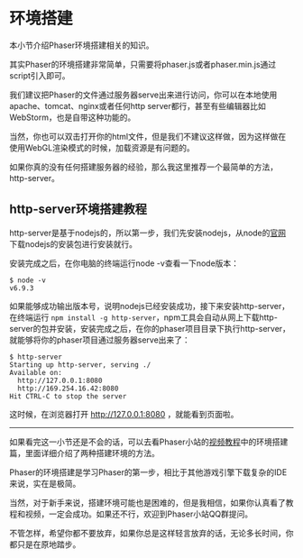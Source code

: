 # 环境搭建

本小节介绍Phaser环境搭建相关的知识。

其实Phaser的环境搭建非常简单，只需要将phaser.js或者phaser.min.js通过script引入即可。

我们建议把Phaser的文件通过服务器serve出来进行访问，你可以在本地使用apache、tomcat、nginx或者任何http server都行，甚至有些编辑器比如WebStorm，也是自带这种功能的。

当然，你也可以双击打开你的html文件，但是我们不建议这样做，因为这样做在使用WebGL渲染模式的时候，加载资源是有问题的。

如果你真的没有任何搭建服务器的经验，那么我这里推荐一个最简单的方法，http-server。

## http-server环境搭建教程

http-server是基于nodejs的，所以第一步，我们先安装nodejs，从node的[官网](https://nodejs.org/en/)下载nodejs的安装包进行安装就行。

安装完成之后，在你电脑的终端运行node -v查看一下node版本：

```
$ node -v
v6.9.3

```

如果能够成功输出版本号，说明nodejs已经安装成功，接下来安装http-server，在终端运行 ``` npm install -g http-server ```，npm工具会自动从网上下载http-server的包并安装，安装完成之后，在你的phaser项目目录下执行http-server，就能够将你的phaser项目通过服务器serve出来了：

```
$ http-server
Starting up http-server, serving ./
Available on:
  http://127.0.0.1:8080
  http://169.254.16.42:8080
Hit CTRL-C to stop the server

```

这时候，在浏览器打开 http://127.0.0.1:8080 ，就能看到页面啦。

***

如果看完这一小节还是不会的话，可以去看Phaser小站的[视频教程](https://www.phaser-china.com/tutorial-detail-8.html)中的环境搭建篇，里面详细介绍了两种搭建环境的方法。

Phaser的环境搭建是学习Phaser的第一步，相比于其他游戏引擎下载复杂的IDE来说，实在是极简。

当然，对于新手来说，搭建环境可能也是困难的，但是我相信，如果你认真看了教程和视频，一定会成功。如果还不行，欢迎到Phaser小站QQ群提问。

不管怎样，希望你都不要放弃，如果你总是这样轻言放弃的话，无论多长时间，你都只是在原地踏步。

